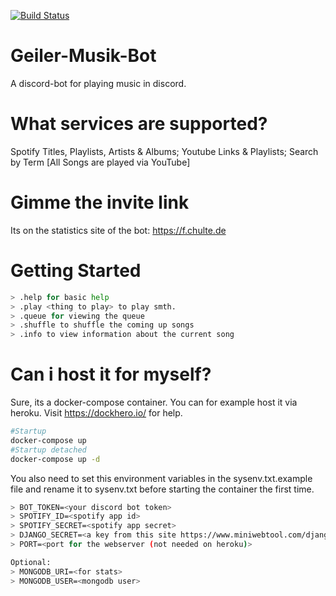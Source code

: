 [![Build Status](https://travis-ci.com/tooxo/Geiler-Musik-Bot.svg?branch=master)](https://travis-ci.com/tooxo/Geiler-Musik-Bot)

# Geiler-Musik-Bot
A discord-bot for playing music in discord.

# What services are supported?
Spotify Titles, Playlists, Artists & Albums; Youtube Links & Playlists; Search by Term [All Songs are played via YouTube]

# Gimme the invite link
Its on the statistics site of the bot: https://f.chulte.de

# Getting Started
```sh
> .help for basic help
> .play <thing to play> to play smth.
> .queue for viewing the queue
> .shuffle to shuffle the coming up songs
> .info to view information about the current song
```
# Can i host it for myself?
Sure, its a docker-compose container. You can for example host it via heroku. Visit https://dockhero.io/ for help.
```sh
#Startup
docker-compose up
#Startup detached
docker-compose up -d
```
You also need to set this environment variables in the sysenv.txt.example file and rename it to sysenv.txt before starting the container the first time.
```sh
> BOT_TOKEN=<your discord bot token>
> SPOTIFY_ID=<spotify app id>
> SPOTIFY_SECRET=<spotify app secret>
> DJANGO_SECRET=<a key from this site https://www.miniwebtool.com/django-secret-key-generator/>
> PORT=<port for the webserver (not needed on heroku)>

Optional:
> MONGODB_URI=<for stats>
> MONGODB_USER=<mongodb user>
```
